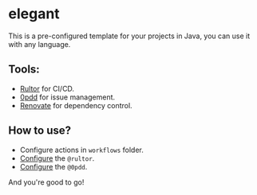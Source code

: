 # elegant
This is a pre-configured template for your projects in Java, you can use it with any language.

## Tools:
 - [Rultor](https://www.rultor.com/) for CI/CD.
 - [0pdd](https://www.0pdd.com/) for issue management.
 - [Renovate](https://www.mend.io/free-developer-tools/renovate/) for dependency control.

## How to use?
 - Configure actions in `workflows` folder.
 - [Configure](https://doc.rultor.com/reference.html) the `@rultor`.
 - [Configure]() the `@0pdd`.

And you're good to go!
